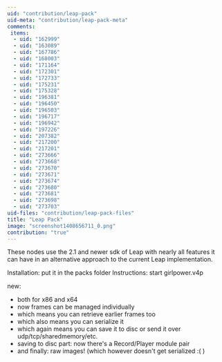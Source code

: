 ```yaml
---
uid: "contribution/leap-pack"
uid-meta: "contribution/leap-pack-meta"
comments: 
 items: 
  - uid: "162999"
  - uid: "163089"
  - uid: "167786"
  - uid: "168003"
  - uid: "171164"
  - uid: "172301"
  - uid: "172733"
  - uid: "175231"
  - uid: "175328"
  - uid: "196381"
  - uid: "196450"
  - uid: "196503"
  - uid: "196717"
  - uid: "196942"
  - uid: "197226"
  - uid: "207382"
  - uid: "217200"
  - uid: "217201"
  - uid: "273666"
  - uid: "273668"
  - uid: "273670"
  - uid: "273671"
  - uid: "273674"
  - uid: "273680"
  - uid: "273681"
  - uid: "273698"
  - uid: "273703"
uid-files: "contribution/leap-pack-files"
title: "Leap Pack"
image: "screenshot1408656711_0.png"
contribution: "true"
---
```


These nodes use the 2.1 and newer sdk of Leap with nearly all features it can have in an alternative approach to the current Leap implementation.

Installation: put it in the packs folder
Instructions: start girlpower.v4p

new:
- both for x86 and x64
- now frames can be managed individually
- which means you can retrieve earlier frames too
- which also means you can serialize it
- which again means you can save it to disc or send it over udp/tcp/sharedmemory/etc.
- saving to disc part: now there's a Record/Player module pair
- and finally: raw images! (which however doesn't get serialized :( )